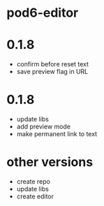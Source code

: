 # pod6-editor

# 0.1.8
- confirm before reset text
- save preview flag in URL

# 0.1.8
- update libs
- add preview mode
- make permanent link to text
# other versions
 - create repo
 - update libs
 - create editor
